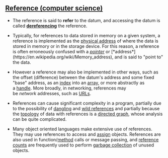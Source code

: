 
[Reference (computer science)](https://en.wikipedia.org/wiki/Reference_(computer_science))
------------------------------------------------------------------------------------------

-   The reference is said to **refer** to the datum, and accessing the datum is called [**dereferencing**](https://en.wikipedia.org/wiki/Dereference_operator) the reference.

-   Typically, for references to data stored in memory on a given system, a reference is implemented as the [physical address](https://en.wikipedia.org/wiki/Physical_address) of where the data is stored in memory or in the storage device. For this reason, a reference is often erroneously confused with a [*pointer*](https://en.wikipedia.org/wiki/Pointer_(computer_programming)) or [*address*](https://en.wikipedia.org/wiki/Memory_address), and is said to "point to" the data.

-   However a reference may also be implemented in other ways, such as the offset (difference) between the datum's address and some fixed "base" address, as an [index](https://en.wikipedia.org/wiki/Array_index) into an [array](https://en.wikipedia.org/wiki/Array_data_structure), or more abstractly as a [handle](https://en.wikipedia.org/wiki/Handle_(computing)). More broadly, in networking, references may be *network* addresses, such as [URLs](https://en.wikipedia.org/wiki/URL).

-   References can cause significant complexity in a program, partially due to the possibility of [dangling](https://en.wikipedia.org/wiki/Dangling_reference) and [wild references](https://en.wikipedia.org/wiki/Wild_reference) and partially because the [topology](https://en.wikipedia.org/wiki/Topology) of data with references is a [directed graph](https://en.wikipedia.org/wiki/Directed_graph), whose analysis can be quite complicated.

-   Many object oriented languages make extensive use of references. They may use references to access and [assign](https://en.wikipedia.org/wiki/Assignment_(computer_science)#Assignment_in_object_oriented_languages) objects. References are also used in function/[method](https://en.wikipedia.org/wiki/Method_(computer_programming)) calls or message passing, and [reference counts](https://en.wikipedia.org/wiki/Reference_counting) are frequently used to perform [garbage collection](https://en.wikipedia.org/wiki/Garbage_collection_(computer_science)) of unused objects.
